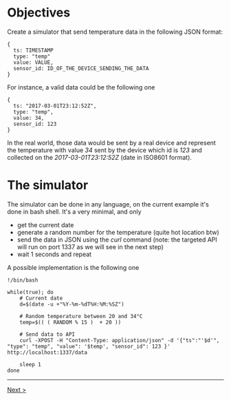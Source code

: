 # Objectives

Create a simulator that send temperature data in the following JSON format:

````
{
  ts: TIMESTAMP
  type: "temp"
  value: VALUE,
  sensor_id: ID_OF_THE_DEVICE_SENDING_THE_DATA
}
````

For instance, a valid data could be the following one

````
{
  ts: "2017-03-01T23:12:52Z",
  type: "temp",
  value: 34,
  sensor_id: 123
}
````

In the real world, those data would be sent by a real device and represent the temperature with value *34* sent by the device which id is *123* and collected on the *2017-03-01T23:12:52Z* (date in ISO8601 format).

#  The simulator

The simulator can be done in any language, on the current example it's done in bash shell.
It's a very minimal, and only
* get the current date
* generate a random number for the temperature (quite hot location btw)
* send the data in JSON using the *curl* command (note: the targeted API will run on port 1337 as we will see in the next step)
* wait 1 seconds and repeat

A possible implementation is the following one

````
!/bin/bash

while(true); do
    # Current date
    d=$(date -u +"%Y-%m-%dT%H:%M:%SZ")

    # Random temperature between 20 and 34°C
    temp=$(( ( RANDOM % 15 )  + 20 ))

    # Send data to API
    curl -XPOST -H "Content-Type: application/json" -d '{"ts":"'$d'", "type": "temp", "value": '$temp', "sensor_id": 123 }' http://localhost:1337/data

    sleep 1
done
````

-----
[Next >](../step1)
